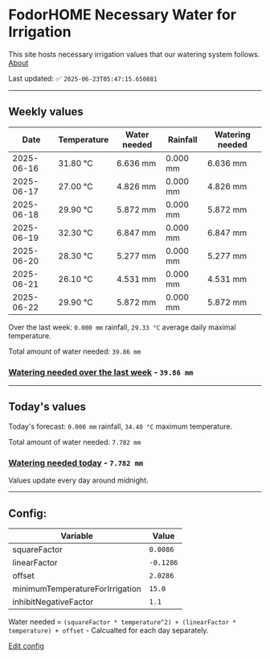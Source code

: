 # FodorHOME Necessary Water for Irrigation

This site hosts necessary irrigation values that our watering system follows. [About](https://github.com/redyau/irrigation)

Last updated: ✅ `2025-06-23T05:47:15.650881`

---

## Weekly values

| Date | Temperature | Water needed | Rainfall | Watering needed |
|-----|-----|-----|-----|-----|
| 2025-06-16 | 31.80 °C | 6.636 mm | 0.000 mm | 6.636 mm |
| 2025-06-17 | 27.00 °C | 4.826 mm | 0.000 mm | 4.826 mm |
| 2025-06-18 | 29.90 °C | 5.872 mm | 0.000 mm | 5.872 mm |
| 2025-06-19 | 32.30 °C | 6.847 mm | 0.000 mm | 6.847 mm |
| 2025-06-20 | 28.30 °C | 5.277 mm | 0.000 mm | 5.277 mm |
| 2025-06-21 | 26.10 °C | 4.531 mm | 0.000 mm | 4.531 mm |
| 2025-06-22 | 29.90 °C | 5.872 mm | 0.000 mm | 5.872 mm |


Over the last week: `0.000 mm` rainfall, `29.33 °C` average daily maximal temperature.

Total amount of water needed: `39.86 mm`

### [Watering needed over the last week](lastweek.txt) - `39.86 mm`

---

## Today's values

Today's forecast: `0.000 mm` rainfall, `34.40 °C` maximum temperature.

Total amount of water needed: `7.782 mm`

### [Watering needed today](today.txt) - `7.782 mm`

Values update every day around midnight.

---

## Config:

| Variable | Value |
|-----|-----|
| squareFactor | `0.0086` |
| linearFactor | `-0.1286` |
| offset | `2.0286` |
| minimumTemperatureForIrrigation | `15.0` |
| inhibitNegativeFactor | `1.1` |

Water needed = `(squareFactor * temperature^2) + (linearFactor * temperature) + offset` - Calcualted for each day separately.

[Edit config](https://github.com/RedyAu/irrigation/edit/main/config.json)
